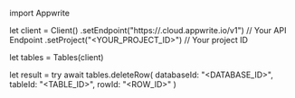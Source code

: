 import Appwrite

let client = Client()
    .setEndpoint("https://<REGION>.cloud.appwrite.io/v1") // Your API Endpoint
    .setProject("<YOUR_PROJECT_ID>") // Your project ID

let tables = Tables(client)

let result = try await tables.deleteRow(
    databaseId: "<DATABASE_ID>",
    tableId: "<TABLE_ID>",
    rowId: "<ROW_ID>"
)

